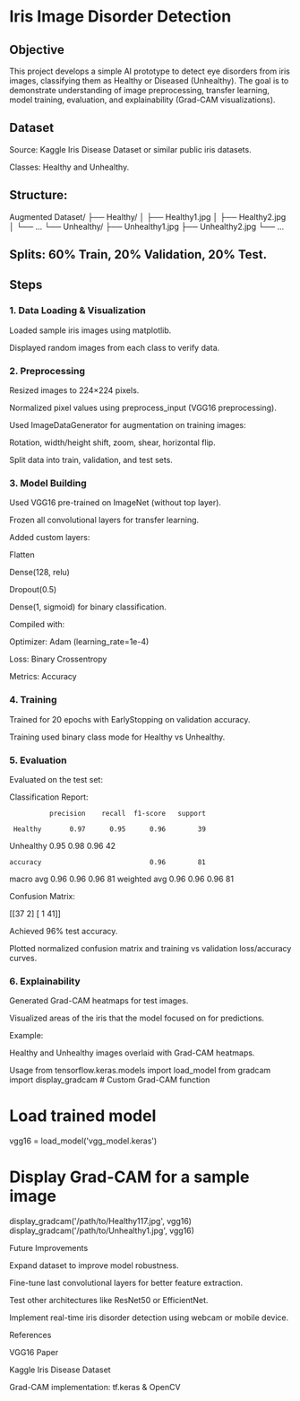 # Iris Image Disorder Detection
## Objective

This project develops a simple AI prototype to detect eye disorders from iris images, classifying them as Healthy or Diseased (Unhealthy). The goal is to demonstrate understanding of image preprocessing, transfer learning, model training, evaluation, and explainability (Grad-CAM visualizations).

## Dataset

Source: Kaggle Iris Disease Dataset or similar public iris datasets.

Classes: Healthy and Unhealthy.

## Structure:

Augmented Dataset/
├── Healthy/
│   ├── Healthy1.jpg
│   ├── Healthy2.jpg
│   └── ...
└── Unhealthy/
    ├── Unhealthy1.jpg
    ├── Unhealthy2.jpg
    └── ...


## Splits: 60% Train, 20% Validation, 20% Test.

## Steps
### 1. Data Loading & Visualization

Loaded sample iris images using matplotlib.

Displayed random images from each class to verify data.

### 2. Preprocessing

Resized images to 224×224 pixels.

Normalized pixel values using preprocess_input (VGG16 preprocessing).

Used ImageDataGenerator for augmentation on training images:

Rotation, width/height shift, zoom, shear, horizontal flip.

Split data into train, validation, and test sets.

### 3. Model Building

Used VGG16 pre-trained on ImageNet (without top layer).

Frozen all convolutional layers for transfer learning.

Added custom layers:

Flatten

Dense(128, relu)

Dropout(0.5)

Dense(1, sigmoid) for binary classification.

Compiled with:

Optimizer: Adam (learning_rate=1e-4)

Loss: Binary Crossentropy

Metrics: Accuracy

### 4. Training

Trained for 20 epochs with EarlyStopping on validation accuracy.

Training used binary class mode for Healthy vs Unhealthy.

### 5. Evaluation

Evaluated on the test set:

Classification Report:

              precision    recall  f1-score   support

     Healthy       0.97      0.95      0.96        39
   Unhealthy       0.95      0.98      0.96        42

    accuracy                           0.96        81
   macro avg       0.96      0.96      0.96        81
weighted avg       0.96      0.96      0.96        81


Confusion Matrix:

[[37  2]
 [ 1 41]]


Achieved 96% test accuracy.

Plotted normalized confusion matrix and training vs validation loss/accuracy curves.

### 6. Explainability

Generated Grad-CAM heatmaps for test images.

Visualized areas of the iris that the model focused on for predictions.

Example:

Healthy and Unhealthy images overlaid with Grad-CAM heatmaps.

Usage
from tensorflow.keras.models import load_model
from gradcam import display_gradcam  # Custom Grad-CAM function

# Load trained model
vgg16 = load_model('vgg_model.keras')

# Display Grad-CAM for a sample image
display_gradcam('/path/to/Healthy117.jpg', vgg16)
display_gradcam('/path/to/Unhealthy1.jpg', vgg16)

Future Improvements

Expand dataset to improve model robustness.

Fine-tune last convolutional layers for better feature extraction.

Test other architectures like ResNet50 or EfficientNet.

Implement real-time iris disorder detection using webcam or mobile device.

References

VGG16 Paper

Kaggle Iris Disease Dataset

Grad-CAM implementation: tf.keras & OpenCV
